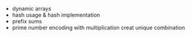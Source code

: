 - dynamic arrays
- hash usage & hash implementation
- prefix sums
- prime number encoding with multiplication creat unique combination
